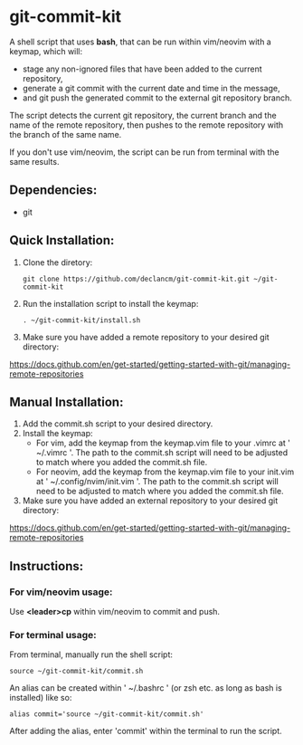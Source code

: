 # git-commit-kit
A shell script that uses **bash**, that can be run within vim/neovim with a keymap, which will:
- stage any non-ignored files that have been added to the current repository,
- generate a git commit with the current date and time in the message,
- and git push the generated commit to the external git repository branch.

The script detects the current git repository, the current branch and the name of the remote repository, then pushes to the remote repository with the branch of the same name.

If you don't use vim/neovim, the script can be run from terminal with the same results.

## Dependencies:
- git

## Quick Installation:
1. Clone the diretory:

       git clone https://github.com/declancm/git-commit-kit.git ~/git-commit-kit

2. Run the installation script to install the keymap:

       . ~/git-commit-kit/install.sh

3. Make sure you have added a remote repository to your desired git directory:

https://docs.github.com/en/get-started/getting-started-with-git/managing-remote-repositories

## Manual Installation:
1. Add the commit.sh script to your desired directory.
2. Install the keymap:
    - For vim, add the keymap from the keymap.vim file to your .vimrc at ' ~/.vimrc '. The path to the commit.sh script will need to be adjusted to match where you added the commit.sh file.
    - For neovim, add the keymap from the keymap.vim file to your init.vim at ' ~/.config/nvim/init.vim '. The path to the commit.sh script will need to be adjusted to match where you added the commit.sh file.
3. Make sure you have added an external repository to your desired git directory:

https://docs.github.com/en/get-started/getting-started-with-git/managing-remote-repositories

## Instructions:

### For vim/neovim usage:

Use **\<leader\>cp** within vim/neovim to commit and push.

### For terminal usage:

From terminal, manually run the shell script:

    source ~/git-commit-kit/commit.sh

An alias can be created within ' ~/.bashrc ' (or zsh etc. as long as bash is installed) like so:

    alias commit='source ~/git-commit-kit/commit.sh'

After adding the alias, enter 'commit' within the terminal to run the script.
